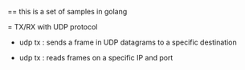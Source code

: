 == this is a set of samples in golang


= TX/RX with UDP protocol
- udp tx : sends a frame in UDP datagrams to a specific destination

- udp tx : reads frames on a specific IP and port